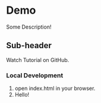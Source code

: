 # Demo

Some Description!

## Sub-header

Watch Tutorial on GitHub.

### Local Development 

1. open index.html in your browser.
2. Hello!
